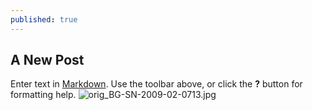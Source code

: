 ```yaml
---
published: true
---
```

## A New Post

Enter text in [Markdown](http://daringfireball.net/projects/markdown/). Use the toolbar above, or click the **?** button for formatting help.
![orig_BG-SN-2009-02-0713.jpg]({{site.baseurl}}/assets/img/posts/orig_BG-SN-2009-02-0713.jpg)

